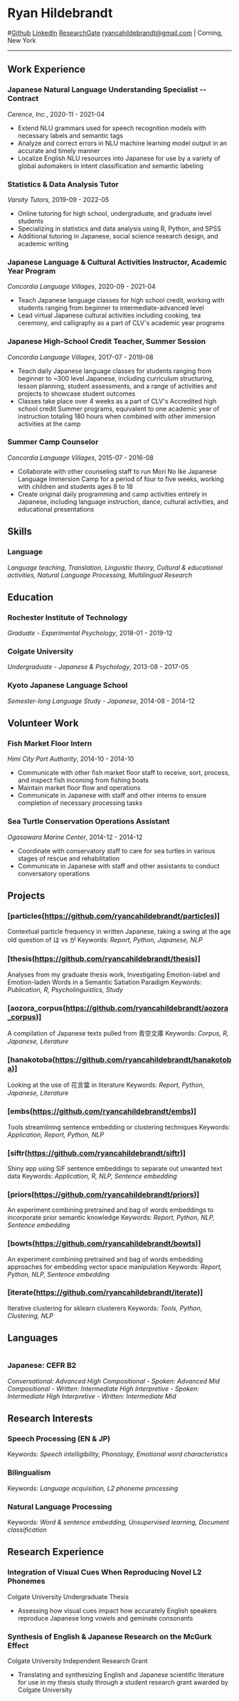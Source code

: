 
# Ryan Hildebrandt
#[Github](https://github.com/ryancahildebrandt) [LinkedIn](https://linkedin.com/in/rcah) [ResearchGate](https://researchgate.net/profile/Ryan-Hildebrandt)
ryancahildebrandt@gmail.com | Corning, New York
	
---

## Work Experience
### **Japanese Natural Language Understanding Specialist -- Contract**
*Cerence, Inc.*, 2020-11 - 2021-04
- Extend NLU grammars used for speech recognition models with necessary labels and semantic tags
- Analyze and correct errors in NLU machine learning model output in an accurate and timely manner
- Localize English NLU resources into Japanese for use by a variety of global automakers in intent classification and semantic labeling

### **Statistics & Data Analysis Tutor**
*Varsity Tutors*, 2019-09 - 2022-05
- Online tutoring for high school, undergraduate, and graduate level students
- Specializing in statistics and data analysis using R, Python, and SPSS
- Additional tutoring in Japanese, social science research design, and academic writing

### **Japanese Language & Cultural Activities Instructor, Academic Year Program**
*Concordia Language Villages*, 2020-09 - 2021-04
- Teach Japanese language classes for high school credit, working with students ranging from beginner to intermediate-advanced level
- Lead virtual Japanese cultural activities including cooking, tea ceremony, and calligraphy as a part of CLV's academic year programs

### **Japanese High-School Credit Teacher, Summer Session**
*Concordia Language Villages*, 2017-07 - 2019-08
- Teach daily Japanese language classes for students ranging from beginner to ~300 level Japanese, including curriculum structuring, lesson planning, student assessments, and a range of activities and projects to showcase student outcomes
- Classes take place over 4 weeks as a part of CLV's Accredited high school credit Summer programs, equivalent to one academic year of instruction totaling 180 hours when combined with other immersion activities at the camp

### **Summer Camp Counselor**
*Concordia Language Villages*, 2015-07 - 2016-08
- Collaborate with other counseling staff to run Mori No Ike Japanese Language Immersion Camp for a period of four to five weeks, working with children and students ages 8 to 18
- Create original daily programming and camp activities entirely in Japanese, including language instruction, dance, cultural activities, and educational presentations

## Skills
### **Language**
*Language teaching, Translation, Linguistic theory, Cultural & educational activities, Natural Language Processing, Multilingual Research*

## Education
### Rochester Institute of Technology
*Graduate - Experimental Psychology*, 2018-01 - 2019-12

### Colgate University
*Undergraduate - Japanese & Psychology*, 2013-08 - 2017-05

### Kyoto Japanese Language School
*Semester-long Language Study - Japanese*, 2014-08 - 2014-12

## Volunteer Work
### **Fish Market Floor Intern**
*Himi City Port Authority*, 2014-10 - 2014-10
- Communicate with other fish market floor staff to receive, sort, process, and inspect fish incoming from fishing boats
- Maintain market floor flow and operations
- Communicate in Japanese with staff and other interns to ensure completion of necessary processing tasks

### **Sea Turtle Conservation Operations Assistant**
*Ogasawara Marine Center*, 2014-12 - 2014-12
- Coordinate with conservatory staff to care for sea turtles in various stages of rescue and rehabilitation
- Communicate in Japanese with staff and other assistants to conduct conversatory operations

## Projects
### **[particles(https://github.com/ryancahildebrandt/particles)]**
Contextual particle frequency in written Japanese, taking a swing at the age old question of は vs が
Keywords: *Report, Python, Japanese, NLP*

### **[thesis(https://github.com/ryancahildebrandt/thesis)]**
Analyses from my graduate thesis work, Investigating Emotion-label and Emotion-laden Words in a Semantic Satiation Paradigm
Keywords: *Publication, R, Psycholinguistics, Study*

### **[aozora_corpus(https://github.com/ryancahildebrandt/aozora_corpus)]**
A compilation of Japanese texts pulled from 青空文庫
Keywords: *Corpus, R, Japanese, Literature*

### **[hanakotoba(https://github.com/ryancahildebrandt/hanakotoba)]**
Looking at the use of 花言葉 in literature 
Keywords: *Report, Python, Japanese, Literature*

### **[embs(https://github.com/ryancahildebrandt/embs)]**
Tools streamlining sentence embedding or clustering techniques
Keywords: *Application, Report, Python, NLP*

### **[siftr(https://github.com/ryancahildebrandt/siftr)]**
Shiny app using SIF sentence embeddings to separate out unwanted text data
Keywords: *Application, R, NLP, Sentence embedding*

### **[priors(https://github.com/ryancahildebrandt/priors)]**
An experiment combining pretrained and bag of words embeddings to incorporate prior semantic knowledge
Keywords: *Report, Python, NLP, Sentence embedding*

### **[bowts(https://github.com/ryancahildebrandt/bowts)]**
An experiment combining pretrained and bag of words embedding approaches for embedding vector space manipulation
Keywords: *Report, Python, NLP, Sentence embedding*

### **[iterate(https://github.com/ryancahildebrandt/iterate)]**
Iterative clustering for sklearn clusterers
Keywords: *Tools, Python, Clustering, NLP*

## Languages
#
### **Japanese: CEFR B2** 
*Conversational: Advanced High*
*Compositional - Spoken: Advanced Mid*
*Compositional - Written: Intermediate High*
*Interpretive - Spoken: Intermediate High*
*Interpretive - Written: Intermediate Mid*

## Research Interests
### **Speech Processing (EN & JP)**
Keywords: *Speech intelligibility, Phonology, Emotional word characteristics*

### **Bilingualism**
Keywords: *Language acquisition, L2 phoneme processing*

### **Natural Language Processing**
Keywords: *Word & sentence embedding, Unsupervised learning, Document classification*

## Research Experience
### **Integration of Visual Cues When Reproducing Novel L2 Phonemes**
Colgate University
Undergraduate Thesis
- Assessing how visual cues impact how accurately English speakers reproduce Japanese long vowels and geminate consonants

### **Synthesis of English & Japanese Research on the McGurk Effect**
Colgate University
Independent Research Grant
- Translating and synthesizing English and Japanese scientific literature for use in my thesis study through a student research grant awarded by Colgate University

